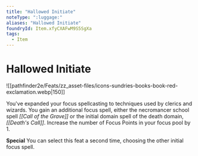 ```yaml
---
title: "Hallowed Initiate"
noteType: ":luggage:"
aliases: "Hallowed Initiate"
foundryId: Item.xfyCXAFwM9S5SgXa
tags:
  - Item
---
```


# Hallowed Initiate
![[pathfinder2e/Feats/zz_asset-files/icons-sundries-books-book-red-exclamation.webp|150]]

You've expanded your focus spellcasting to techniques used by clerics and wizards. You gain an additional focus spell, either the necromancer school spell _[[Call of the Grave]]_ or the initial domain spell of the death domain, _[[Death's Call]]_. Increase the number of Focus Points in your focus pool by 1.

**Special** You can select this feat a second time, choosing the other initial focus spell.
